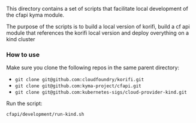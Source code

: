 This directory contains a set of scripts that facilitate local development of the cfapi kyma module.

The purpose of the scripts is to build a local version of korifi, build a cf api module that references the korifi local version and deploy overything on a kind cluster

### How to use
Make sure you clone the following repos in the same parent directory:
* `git clone git@github.com:cloudfoundry/korifi.git`
* `git clone git@github.com:kyma-project/cfapi.git`
* `git clone git@github.com:kubernetes-sigs/cloud-provider-kind.git`

Run the script:

`cfapi/development/run-kind.sh`
